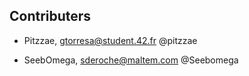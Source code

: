 ## Contributers

- Pitzzae, gtorresa@student.42.fr @pitzzae

- SeebOmega, sderoche@maltem.com @Seebomega